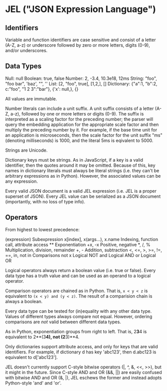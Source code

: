 JEL ("JSON Expression Language")
================================



Identifiers
-----------

Variable and function identifiers are case sensitive and consist of a letter (A-Z, a-z) or underscore followed by zero or more letters, digits (0-9), and/or underscores.



Data Types
----------

Null:  null
Boolean:  true, false
Number:  2, -3.4, 10.3e18, 12ms
String:  "foo", "foo bar", 'baz', "", ''
List:  [2, "foo", true], [1,2,], []
Dictionary: {"a":1, "b":2, c:"foo", "1 2 3":"bar"}, {'x': null,}, {}


All values are immutable.

Number literals can include a unit suffix.  A unit suffix consists of a letter (A-Z, a-z), followed by one or more letters or digits (0-9).  The suffix is interpreted as a scaling factor for the preceding number; the parser will query the embedding application for the appropriate scale factor and then multiply the preceding number by it.  For example, if the base time unit for an application is microseconds, then the scale factor for the unit suffix "ms" (denoting milliseconds) is 1000, and the literal 5ms is eqivalent to 5000.

Strings are Unicode.

Dictionary keys must be strings.  As in JavaScript, if a key is a valid identifier, then the quotes around it may be omitted.  Because of this, key names in dictionary literals must always be literal strings (i.e. they can't be arbitrary expressions as in Python).  However, the associated values can be any expression.

Every valid JSON document is a valid JEL expression (i.e. JEL is a proper superset of JSON).  Every JEL value can be serialized as a JSON document (importantly, with no loss of type info).



Operators
---------

From highest to lowest precedence:

(expression)                       Subexpression
x[index], x(args...), x.name       Indexing, function call, attribute access
**                                 Exponentiation
+x, -x                             Positive, negative
*, /, %                            Multiplication, division, remainder
+, -                               Addition, subtraction
<, <=, >, >=, !=, ==, in, not in   Comparisons
not x                              Logical NOT
and                                Logical AND
or                                 Logical OR


Logical operators always return a boolean value (i.e. true or false).  Every data type has a truth value and can be used as an operand to a logical operator.

Comparison operators are chained as in Python.  That is, `x < y < z` is equivalent to `(x < y) and (y < z)`.  The result of a comparision chain is always a boolean.

Every data type can be tested for (in)equality with any other data type.  Values of different types always compare not equal.  However, ordering comparisons are *not* valid between different data types.

As in Python, exponentiation groups from right to left.  That is, 2**3**4 is equivalent to 2**(3**4), not (2**3)**4.

Only dictionaries support attribute access, and only for keys that are valid identifiers.  For example, if dictionary d has key 'abc123', then d.abc123 is equivalent to d['abc123'].

JEL doesn't currently support C-style bitwise operators (|, ^, &, <<, >>), but it might in the future.  Since C-style AND and OR (&&, ||) are easily confused with bitwise AND and OR (&, |), JEL eschews the former and instead adopts Python-style 'and' and 'or'.
